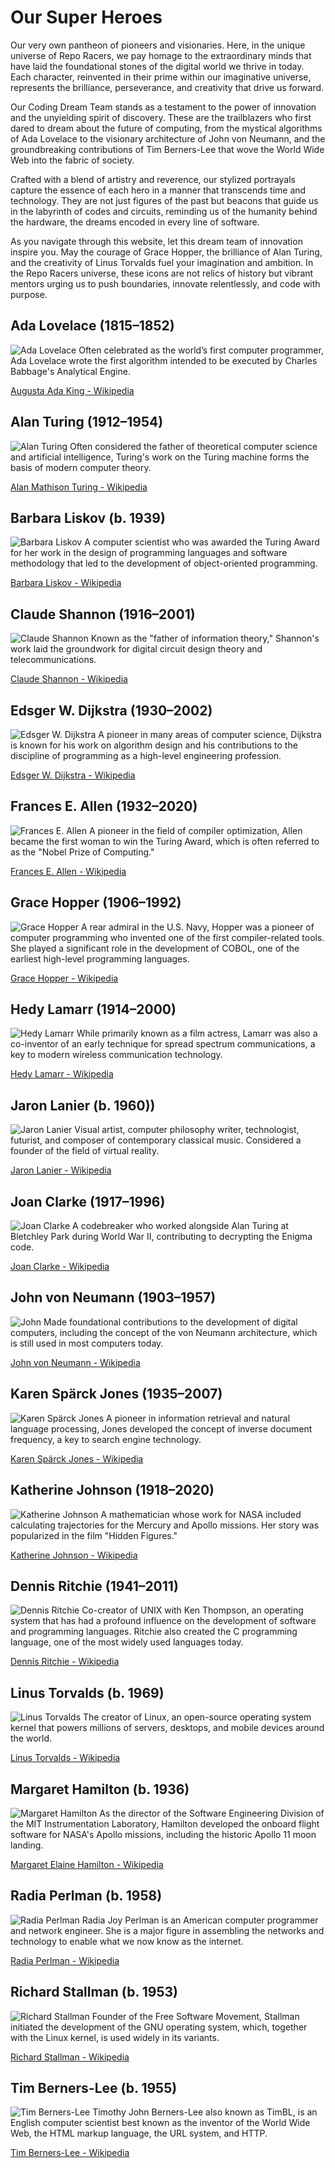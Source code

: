# Our Super Heroes

Our very own pantheon of pioneers and visionaries. Here, in the unique universe of Repo Racers, we pay homage to the extraordinary minds that have laid the foundational stones of the digital world we thrive in today. Each character, reinvented in their prime within our imaginative universe, represents the brilliance, perseverance, and creativity that drive us forward.

Our Coding Dream Team stands as a testament to the power of innovation and the unyielding spirit of discovery. These are the trailblazers who first dared to dream about the future of computing, from the mystical algorithms of Ada Lovelace to the visionary architecture of John von Neumann, and the groundbreaking contributions of Tim Berners-Lee that wove the World Wide Web into the fabric of society.

Crafted with a blend of artistry and reverence, our stylized portrayals capture the essence of each hero in a manner that transcends time and technology. They are not just figures of the past but beacons that guide us in the labyrinth of codes and circuits, reminding us of the humanity behind the hardware, the dreams encoded in every line of software.

As you navigate through this website, let this dream team of innovation inspire you. May the courage of Grace Hopper, the brilliance of Alan Turing, and the creativity of Linus Torvalds fuel your imagination and ambition. In the Repo Racers universe, these icons are not relics of history but vibrant mentors urging us to push boundaries, innovate relentlessly, and code with purpose.

## Ada Lovelace (1815–1852)

![Ada Lovelace](../assets/images/heroes/ada_lovelace.webp)
Often celebrated as the world’s first computer programmer, Ada Lovelace wrote the first algorithm intended to be executed by Charles Babbage's Analytical Engine.

<a href="https://en.wikipedia.org/wiki/Ada_Lovelace" target="_blank">Augusta Ada King - Wikipedia</a>

## Alan Turing (1912–1954)

![Alan Turing](../assets/images/heroes/alan_turing.webp)
Often considered the father of theoretical computer science and artificial intelligence, Turing's work on the Turing machine forms the basis of modern computer theory.

<a href="https://en.wikipedia.org/wiki/Alan_Turing" target="_blank">Alan Mathison Turing - Wikipedia</a>

## Barbara Liskov (b. 1939)

![Barbara Liskov](../assets/images/heroes/barbara_liskov.webp)
A computer scientist who was awarded the Turing Award for her work in the design of programming languages and software methodology that led to the development of object-oriented programming.

<a href="https://en.wikipedia.org/wiki/Barbara_Liskov" target="_blank">Barbara Liskov - Wikipedia</a>

## Claude Shannon (1916–2001)

![Claude Shannon](../assets/images/heroes/claude_shannon.webp)
Known as the "father of information theory," Shannon's work laid the groundwork for digital circuit design theory and telecommunications.

<a href="https://en.wikipedia.org/wiki/Claude_Shannon" target="_blank">Claude Shannon - Wikipedia</a>

## Edsger W. Dijkstra (1930–2002)

![Edsger W. Dijkstra](../assets/images/heroes/edsger_w_dijkstra.webp)
A pioneer in many areas of computer science, Dijkstra is known for his work on algorithm design and his contributions to the discipline of programming as a high-level engineering profession.

<a href="https://en.wikipedia.org/wiki/Edsger_W._Dijkstra" target="_blank">Edsger W. Dijkstra  - Wikipedia</a>

## Frances E. Allen (1932–2020)

![Frances E. Allen](../assets/images/heroes/frances_e_allen.webp)
A pioneer in the field of compiler optimization, Allen became the first woman to win the Turing Award, which is often referred to as the "Nobel Prize of Computing."

<a href="https://en.wikipedia.org/wiki/Frances_Allen" target="_blank">Frances E. Allen - Wikipedia</a>

## Grace Hopper (1906–1992)

![Grace Hopper](../assets/images/heroes/grace_hopper.webp)
A rear admiral in the U.S. Navy, Hopper was a pioneer of computer programming who invented one of the first compiler-related tools. She played a significant role in the development of COBOL, one of the earliest high-level programming languages.

<a href="https://en.wikipedia.org/wiki/Grace_Hopper" target="_blank">Grace Hopper - Wikipedia</a>

## Hedy Lamarr (1914–2000)

![Hedy Lamarr](../assets/images/heroes/hedy_lamarr.webp)
While primarily known as a film actress, Lamarr was also a co-inventor of an early technique for spread spectrum communications, a key to modern wireless communication technology.

<a href="https://en.wikipedia.org/wiki/Hedy_Lamarr" target="_blank">Hedy Lamarr - Wikipedia</a>

## Jaron Lanier (b. 1960))

![Jaron Lanier](../assets/images/heroes/jaron_lanier.webp)
Visual artist, computer philosophy writer, technologist, futurist, and composer of contemporary classical music. Considered a founder of the field of virtual reality.

<a href="https://en.wikipedia.org/wiki/Jaron_Lanier" target="_blank">Jaron Lanier - Wikipedia</a>

## Joan Clarke (1917–1996)

![Joan Clarke](../assets/images/heroes/joan_clarke.webp)
A codebreaker who worked alongside Alan Turing at Bletchley Park during World War II, contributing to decrypting the Enigma code.

<a href="https://en.wikipedia.org/wiki/Joan_Clarke" target="_blank">Joan Clarke - Wikipedia</a>

## John von Neumann (1903–1957)

![John ](../assets/images/heroes/john_von_neumann.webp)
Made foundational contributions to the development of digital computers, including the concept of the von Neumann architecture, which is still used in most computers today.

<a href="https://en.wikipedia.org/wiki/John_von_Neumann" target="_blank">John von Neumann - Wikipedia</a>

## Karen Spärck Jones (1935–2007)

![Karen Spärck Jones](../assets/images/heroes/karen_spark_jones.webp)
A pioneer in information retrieval and natural language processing, Jones developed the concept of inverse document frequency, a key to search engine technology.

<a href="https://en.wikipedia.org/wiki/Karen_Sp%C3%A4rck_Jones" target="_blank">Karen Spärck Jones - Wikipedia</a>

## Katherine Johnson (1918–2020)

![Katherine Johnson](../assets/images/heroes/katherine_johnson.webp)
A mathematician whose work for NASA included calculating trajectories for the Mercury and Apollo missions. Her story was popularized in the film "Hidden Figures."

<a href="https://en.wikipedia.org/wiki/Katherine_Johnson" target="_blank">Katherine Johnson - Wikipedia</a>

## Dennis Ritchie (1941–2011)

![Dennis Ritchie](../assets/images/heroes/dennis_ritchie.webp)
Co-creator of UNIX with Ken Thompson, an operating system that has had a profound influence on the development of software and programming languages. Ritchie also created the C programming language, one of the most widely used languages today.

<a href="https://en.wikipedia.org/wiki/Dennis_Ritchie" target="_blank">Dennis Ritchie - Wikipedia</a>

## Linus Torvalds (b. 1969)

![Linus Torvalds](../assets/images/heroes/linus_torvalds.webp)
The creator of Linux, an open-source operating system kernel that powers millions of servers, desktops, and mobile devices around the world.

<a href="https://en.wikipedia.org/wiki/Linus_Torvalds" target="_blank">Linus Torvalds - Wikipedia</a>

## Margaret Hamilton (b. 1936)

![Margaret Hamilton](../assets/images/heroes/margaret_hamilton.webp)
As the director of the Software Engineering Division of the MIT Instrumentation Laboratory, Hamilton developed the onboard flight software for NASA's Apollo missions, including the historic Apollo 11 moon landing.

<a href="https://en.wikipedia.org/wiki/Margaret_Hamilton_(software_engineer)" target="_blank">Margaret Elaine Hamilton - Wikipedia</a>

## Radia Perlman (b. 1958)

![Radia Perlman](../assets/images/heroes/radia_perlman.webp)
Radia Joy Perlman is an American computer programmer and network engineer. She is a major figure in assembling the networks and technology to enable what we now know as the internet.

<a href="https://en.wikipedia.org/wiki/Radia_Perlman" target="_blank">Radia Perlman - Wikipedia</a>

## Richard Stallman (b. 1953)

![Richard Stallman](../assets/images/heroes/richard_stallman.webp)
Founder of the Free Software Movement, Stallman initiated the development of the GNU operating system, which, together with the Linux kernel, is used widely in its variants.

<a href="https://en.wikipedia.org/wiki/Richard_Stallman" target="_blank">Richard Stallman - Wikipedia</a>

## Tim Berners-Lee (b. 1955)

![Tim Berners-Lee](../assets/images/heroes/tim_berners_lee.webp)
Timothy John Berners-Lee also known as TimBL, is an English computer scientist best known as the inventor of the World Wide Web, the HTML markup language, the URL system, and HTTP.

<a href="https://en.wikipedia.org/wiki/Tim_Berners-Lee" target="_blank">Tim Berners-Lee - Wikipedia</a>
